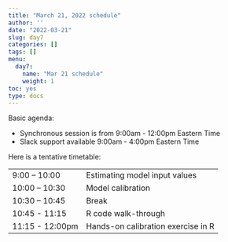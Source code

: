 ```yaml
---
title: "March 21, 2022 schedule"
author: ''
date: "2022-03-21"
slug: day7
categories: []
tags: []
menu:
  day7:
    name: "Mar 21 schedule"
    weight: 1
toc: yes
type: docs
---
```


Basic agenda:

- Synchronous session is from 9:00am - 12:00pm Eastern Time 
- Slack support available 9:00am - 4:00pm Eastern Time

Here is a tentative timetable:

|                            |            |
|--------------------------------------------|:------------------|
| 9:00 – 10:00  |  Estimating model input values  |
| 10:00 – 10:30 | Model calibration | 
| 10:30 – 10:45 | Break |
| 10:45 - 11:15 | R code walk-through |
| 11:15 - 12:00pm  | Hands-on calibration exercise in R |

<!-- ## Synchronous session recording -->

<!-- The live session recording can be found [here](https://urldefense.com/v3/__https://umn.zoom.us/rec/share/Pio7dsa56IiTSb35vx5k7t5-6Ng25cor6VTLgPtTruL1thTK6uW3Zj6Y1oFEOJJ3.oxHo0FoI7bFfK4SU__;!!D0zGoin7BXfl!pS8WrahoHcj65LolRBSq0i1K5_tBvEKOIxdPAF8G4zKSlU5C5tSYkL4968jbB12AwQ8$). -->
